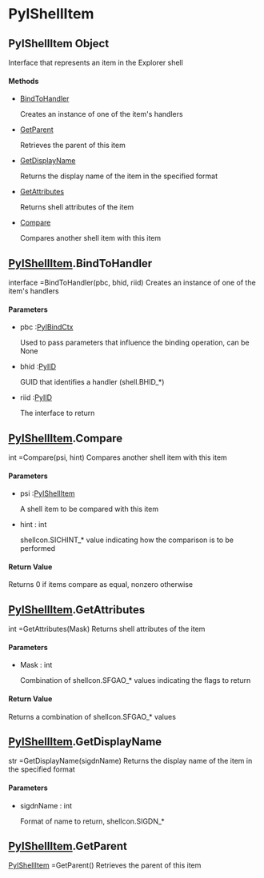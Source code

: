 # PyIShellItem

## PyIShellItem Object



Interface that represents an item in the Explorer shell

#### Methods


  - [BindToHandler](PyIShellItem.md#pyishellitembindtohandler)

    Creates an instance of one of the item's handlers&nbsp;

  - [GetParent](PyIShellItem.md#pyishellitemgetparent)

    Retrieves the parent of this item&nbsp;

  - [GetDisplayName](PyIShellItem.md#pyishellitemgetdisplayname)

    Returns the display name of the item in the specified format&nbsp;

  - [GetAttributes](PyIShellItem.md#pyishellitemgetattributes)

    Returns shell attributes of the item&nbsp;

  - [Compare](PyIShellItem.md#pyishellitemcompare)

    Compares another shell item with this item&nbsp;

## [PyIShellItem](#pyishellitem)\.BindToHandler



interface =BindToHandler\(pbc, bhid, riid\)
Creates an instance of one of the item's handlers

#### Parameters


  - pbc :[PyIBindCtx](#pyibindctx)

    Used to pass parameters that influence the binding operation, can be None

  - bhid :[PyIID](#pyiid)

    GUID that identifies a handler \(shell\.BHID\_\*\)

  - riid :[PyIID](#pyiid)

    The interface to return

## [PyIShellItem](#pyishellitem)\.Compare



int =Compare\(psi, hint\)
Compares another shell item with this item

#### Parameters


  - psi :[PyIShellItem](#pyishellitem)

    A shell item to be compared with this item

  - hint : int

    shellcon\.SICHINT\_\* value indicating how the comparison is to be performed

#### Return Value
Returns 0 if items compare as equal, nonzero otherwise

## [PyIShellItem](#pyishellitem)\.GetAttributes



int =GetAttributes\(Mask\)
Returns shell attributes of the item

#### Parameters


  - Mask : int

    Combination of shellcon\.SFGAO\_\* values indicating the flags to return

#### Return Value
Returns a combination of shellcon\.SFGAO\_\* values

## [PyIShellItem](#pyishellitem)\.GetDisplayName



str =GetDisplayName\(sigdnName\)
Returns the display name of the item in the specified format

#### Parameters


  - sigdnName : int

    Format of name to return, shellcon\.SIGDN\_\*

## [PyIShellItem](#pyishellitem)\.GetParent

[PyIShellItem](#pyishellitem) =GetParent\(\)
Retrieves the parent of this item